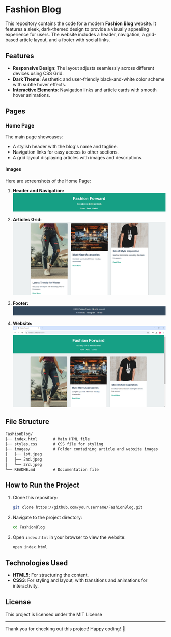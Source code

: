# Fashion Blog

This repository contains the code for a modern **Fashion Blog** website. It features a sleek, dark-themed design to provide a visually appealing experience for users. The website includes a header, navigation, a grid-based article layout, and a footer with social links.

## Features

- **Responsive Design**: The layout adjusts seamlessly across different devices using CSS Grid.
- **Dark Theme**: Aesthetic and user-friendly black-and-white color scheme with subtle hover effects.
- **Interactive Elements**: Navigation links and article cards with smooth hover animations.

## Pages

### Home Page
The main page showcases:
- A stylish header with the blog's name and tagline.
- Navigation links for easy access to other sections.
- A grid layout displaying articles with images and descriptions.

#### Images
Here are screenshots of the Home Page:

1. **Header and Navigation:**
   ![Header Screenshot](./images/Screenshot%202024-12-15%20191429.png)

2. **Articles Grid:**
   ![Articles Screenshot](./images/Screenshot%202024-12-15%20191450.png)

3. **Footer:**
   ![Footer Screenshot](./images/Screenshot%202024-12-15%20191503.png)

4. **Website:**
   ![Website Screenshot](./images/Screenshot%202024-12-15%20193754.png)

## File Structure

```
FashionBlog/
├── index.html       # Main HTML file
├── styles.css       # CSS file for styling
├── images/          # Folder containing article and website images
│   ├── 1st.jpeg
│   ├── 2nd.jpeg
│   └── 3rd.jpeg
└── README.md        # Documentation file
```

## How to Run the Project

1. Clone this repository:
   ```bash
   git clone https://github.com/yourusername/FashionBlog.git
   ```

2. Navigate to the project directory:
   ```bash
   cd FashionBlog
   ```

3. Open `index.html` in your browser to view the website:
   ```bash
   open index.html
   ```

## Technologies Used

- **HTML5**: For structuring the content.
- **CSS3**: For styling and layout, with transitions and animations for interactivity.

## License

This project is licensed under the MIT License 

---

Thank you for checking out this project! Happy coding! 🎨

